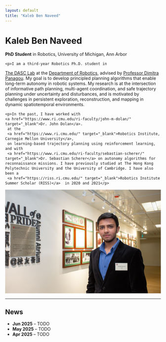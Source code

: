 ```yaml
---
layout: default
title: "Kaleb Ben Naveed"
---
```


<div class="about-container">
  <div class="bio-text">
    <h1><strong>Kaleb</strong> Ben Naveed</h1>
    <p><strong>PhD Student</strong> in Robotics, University of Michigan, Ann Arbor</p>

    <p>I am a third-year Robotics Ph.D. student in
  <a href="https://dasc-lab.github.io/" target="_blank">The DASC Lab</a>
  at the
  <a href="https://robotics.umich.edu/" target="_blank">Department of Robotics</a>,
  advised by
  <a href="https://websites.umich.edu/~dpanagou/" target="_blank">Professor Dimitra Panagou</a>. My goal is to develop principled planning algorithms that enable long-term autonomy in robotic systems. My research is at the intersection of informative path planning, multi-agent coordination, and safe trajectory planning under uncertainty and disturbances, and is motivated by challenges in persistent exploration, reconstruction, and mapping in dynamic spatiotemporal environments. </p>

    <p>In the past, I have worked with 
    <a href="https://www.ri.cmu.edu/ri-faculty/john-m-dolan/" target="_blank">Dr. John Dolan</a>.
     at the 
     <a href="https://www.ri.cmu.edu/" target="_blank">Robotics Institute, Carnegie Mellon University</a>, 
     on learning-based trajectory planning using reinforcement learning, and with 
     <a href="https://www.ri.cmu.edu/ri-faculty/sebastian-scherer/" target="_blank">Dr. Sebastian Scherer</a> on autonomy algorithms for reconnaissance missions. I have previously studied at The Hong Kong Polytechnic University and the University of Cambridge. I have also been a 
     <a href="https://riss.ri.cmu.edu/" target="_blank">Robotics Institute Summer Scholar (RISS)</a>  in 2020 and 2021</p>
  </div>

  <div class="bio-photo">
    <img src="/assets/profile2.jpg" alt="Kaleb Ben Naveed">
    <!-- <p class="caption">Kaleb, 2025</p> -->
  </div>
</div>

---

## News

- **Jun 2025** – TODO 
- **May 2025** – TODO 
- **Apr 2025** – TODO
